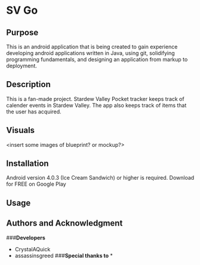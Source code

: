 # SV Go

## Purpose
This is an android application that is being created to gain experience developing android
applications written in Java, using git, solidifying programming fundamentals, and designing
an application from markup to deployment.

## Description
This is a fan-made project.
Stardew Valley Pocket tracker keeps track of calender events in Stardew Valley.
The app also keeps track of items that the user has acquired.

## Visuals
<insert some images of blueprint? or mockup?>

## Installation
Android version 4.0.3 (Ice Cream Sandwich) or higher is required.
Download for FREE on Google Play <insert link to app store>

## Usage
<insert visual example of apps functionality>

## Authors and Acknowledgment
###**Developers**
  * CrystalAQuick
  * assassinsgreed
###**Special thanks to**
  *<insert licencing and approval of assets>